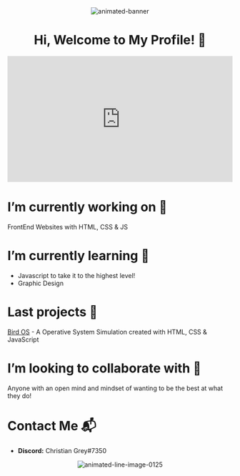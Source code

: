 <div align="center"><img src="https://www.animatedimages.org/data/media/562/animated-line-image-0125.gif" border="0" alt="animated-banner" /></div>

<h1 align="center"> Hi, Welcome to My Profile! 👋 </h1>

<div style="width:100%;height:0;padding-bottom:56%;position:relative;"><iframe src="https://giphy.com/embed/836HiJc7pgzy8iNXCn" width="100%" height="100%" style="position:absolute" frameBorder="0" class="giphy-embed" allowFullScreen></iframe></div><p><a href="https://giphy.com/gifs/cartoonhangover-cartoons-bravestwarriors-836HiJc7pgzy8iNXCn"></a></p>


# I’m currently working on 🔭 
FrontEnd Websites with HTML, CSS & JS


# I’m currently learning 🌱
* Javascript to take it to the highest level!
* Graphic Design 


# Last projects :closed_book:
[Bird OS](https://github.com/ChristianGris/Bird-OS) - A Operative System Simulation created with HTML, CSS & JavaScript


# I’m looking to collaborate with :crystal_ball:
Anyone with an open mind and mindset of wanting to be the best at what they do!


# Contact Me :mailbox_with_mail:
* **Discord:** Christian Grey#7350

<div align="center"><img src="https://www.animatedimages.org/data/media/562/animated-line-image-0125.gif" border="0" alt="animated-line-image-0125" /></div>




<!--
**ChristianGris/ChristianGris** is a ✨ _special_ ✨ repository because its `README.md` (this file) appears on your GitHub profile.

Here are some ideas to get you started:

- 🔭 I’m currently working on ...
- 🌱 I’m currently learning ...
- 👯 I’m looking to collaborate on ...
- 🤔 I’m looking for help with ...
- 💬 Ask me about ...
- 📫 How to reach me: ...
- 😄 Pronouns: ...
- ⚡ Fun fact: ...
-->
